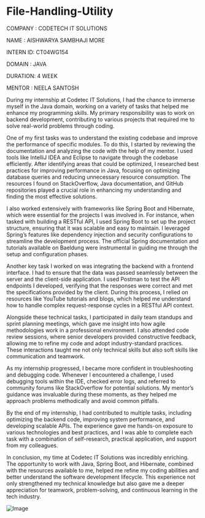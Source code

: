 # File-Handling-Utility
COMPANY : CODETECH IT SOLUTIONS 

NAME    : AISHWARYA SAMBHAJI MORE

INTERN ID: CT04WG154

DOMAIN  : JAVA 

DURATION: 4 WEEK 

MENTOR  : NEELA SANTOSH

During my internship at Codetec IT Solutions, I had the chance to immerse myself in the Java domain, working on a variety of tasks that helped me enhance my programming skills. My primary responsibility was to work on backend development, contributing to various projects that required me to solve real-world problems through coding.

One of my first tasks was to understand the existing codebase and improve the performance of specific modules. To do this, I started by reviewing the documentation and analyzing the code with the help of my mentor. I used tools like IntelliJ IDEA and Eclipse to navigate through the codebase efficiently. After identifying areas that could be optimized, I researched best practices for improving performance in Java, focusing on optimizing database queries and reducing unnecessary resource consumption. The resources I found on StackOverflow, Java documentation, and GitHub repositories played a crucial role in enhancing my understanding and finding the most effective solutions.

I also worked extensively with frameworks like Spring Boot and Hibernate, which were essential for the projects I was involved in. For instance, when tasked with building a RESTful API, I used Spring Boot to set up the project structure, ensuring that it was scalable and easy to maintain. I leveraged Spring’s features like dependency injection and security configurations to streamline the development process. The official Spring documentation and tutorials available on Baeldung were instrumental in guiding me through the setup and configuration phases.

Another key task I worked on was integrating the backend with a frontend interface. I had to ensure that the data was passed seamlessly between the server and the client-side application. I used Postman to test the API endpoints I developed, verifying that the responses were correct and met the specifications provided by the client. During this process, I relied on resources like YouTube tutorials and blogs, which helped me understand how to handle complex request-response cycles in a RESTful API context.

Alongside these technical tasks, I participated in daily team standups and sprint planning meetings, which gave me insight into how agile methodologies work in a professional environment. I also attended code review sessions, where senior developers provided constructive feedback, allowing me to refine my code and adopt industry-standard practices. These interactions taught me not only technical skills but also soft skills like communication and teamwork.

As my internship progressed, I became more confident in troubleshooting and debugging code. Whenever I encountered a challenge, I used debugging tools within the IDE, checked error logs, and referred to community forums like StackOverflow for potential solutions. My mentor’s guidance was invaluable during these moments, as they helped me approach problems methodically and avoid common pitfalls.

By the end of my internship, I had contributed to multiple tasks, including optimizing the backend code, improving system performance, and developing scalable APIs. The experience gave me hands-on exposure to various technologies and best practices, and I was able to complete each task with a combination of self-research, practical application, and support from my colleagues.

In conclusion, my time at Codetec IT Solutions was incredibly enriching. The opportunity to work with Java, Spring Boot, and Hibernate, combined with the resources available to me, helped me refine my coding abilities and better understand the software development lifecycle. This experience not only strengthened my technical knowledge but also gave me a deeper appreciation for teamwork, problem-solving, and continuous learning in the tech industry.


![Image](https://github.com/user-attachments/assets/fb748962-8936-4fbf-a85b-da781494f91b)
